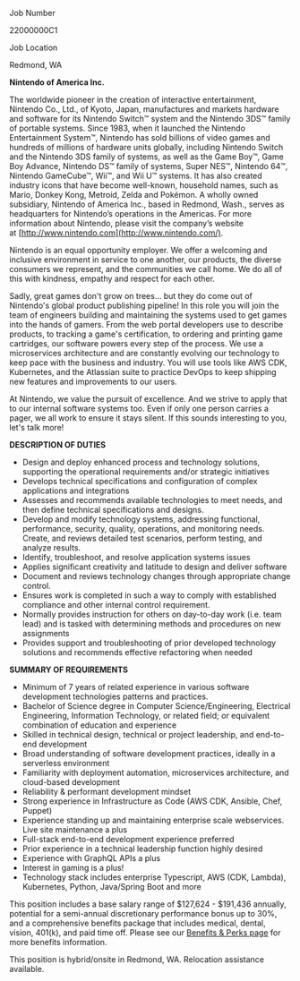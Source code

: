 Job Number

22000000C1

Job Location

Redmond, WA

  
**Nintendo of America Inc.**

The worldwide pioneer in the creation of interactive entertainment, Nintendo Co., Ltd., of Kyoto, Japan, manufactures and markets hardware and software for its Nintendo Switch™ system and the Nintendo 3DS™ family of portable systems. Since 1983, when it launched the Nintendo Entertainment System™, Nintendo has sold billions of video games and hundreds of millions of hardware units globally, including Nintendo Switch and the Nintendo 3DS family of systems, as well as the Game Boy™, Game Boy Advance, Nintendo DS™ family of systems, Super NES™, Nintendo 64™, Nintendo GameCube™, Wii™, and Wii U™ systems. It has also created industry icons that have become well-known, household names, such as Mario, Donkey Kong, Metroid, Zelda and Pokémon. A wholly owned subsidiary, Nintendo of America Inc., based in Redmond, Wash., serves as headquarters for Nintendo’s operations in the Americas. For more information about Nintendo, please visit the company’s website at [http://www.nintendo.com](http://www.nintendo.com/).
  
Nintendo is an equal opportunity employer. We offer a welcoming and inclusive environment in service to one another, our products, the diverse consumers we represent, and the communities we call home. We do all of this with kindness, empathy and respect for each other.

Sadly, great games don't grow on trees... but they do come out of Nintendo's global product publishing pipeline! In this role you will join the team of engineers building and maintaining the systems used to get games into the hands of gamers. From the web portal developers use to describe products, to tracking a game's certification, to ordering and printing game cartridges, our software powers every step of the process. We use a microservices architecture and are constantly evolving our technology to keep pace with the business and industry. You will use tools like AWS CDK, Kubernetes, and the Atlassian suite to practice DevOps to keep shipping new features and improvements to our users.

At Nintendo, we value the pursuit of excellence. And we strive to apply that to our internal software systems too. Even if only one person carries a pager, we all work to ensure it stays silent. If this sounds interesting to you, let's talk more!

**DESCRIPTION OF DUTIES**

-   Design and deploy enhanced process and technology solutions, supporting the operational requirements and/or strategic initiatives
-   Develops technical specifications and configuration of complex applications and integrations
-   Assesses and recommends available technologies to meet needs, and then define technical specifications and designs.
-   Develop and modify technology systems, addressing functional, performance, security, quality, operations, and monitoring needs. Create, and reviews detailed test scenarios, perform testing, and analyze results.
-   Identify, troubleshoot, and resolve application systems issues
-   Applies significant creativity and latitude to design and deliver software
-   Document and reviews technology changes through appropriate change control.
-   Ensures work is completed in such a way to comply with established compliance and other internal control requirement.
-   Normally provides instruction for others on day-to-day work (i.e. team lead) and is tasked with determining methods and procedures on new assignments
-   Provides support and troubleshooting of prior developed technology solutions and recommends effective refactoring when needed

**SUMMARY OF REQUIREMENTS**

-   Minimum of 7 years of related experience in various software development technologies patterns and practices.
-   Bachelor of Science degree in Computer Science/Engineering, Electrical Engineering, Information Technology, or related field; or equivalent combination of education and experience
-   Skilled in technical design, technical or project leadership, and end-to-end development
-   Broad understanding of software development practices, ideally in a serverless environment
-   Familiarity with deployment automation, microservices architecture, and cloud-based development
-   Reliability & performant development mindset
-   Strong experience in Infrastructure as Code (AWS CDK, Ansible, Chef, Puppet)
-   Experience standing up and maintaining enterprise scale webservices. Live site maintenance a plus
-   Full-stack end-to-end development experience preferred
-   Prior experience in a technical leadership function highly desired
-   Experience with GraphQL APIs a plus
-   Interest in gaming is a plus!
-   Technology stack includes enterprise Typescript, AWS (CDK, Lambda), Kubernetes, Python, Java/Spring Boot and more

This position includes a base salary range of $127,624 - $191,436 annually, potential for a semi-annual discretionary performance bonus up to 30%, and a comprehensive benefits package that includes medical, dental, vision, 401(k), and paid time off. Please see our [Benefits & Perks page](https://nam04.safelinks.protection.outlook.com/?url=https%3A%2F%2Fcareers.nintendo.com%2Fbenefits-and-perks%2F&data=05%7C01%7Cktabor%40littler.com%7Ca8f72eb4179448b621f008daca5d4588%7C34ef7323bbf64e6d88af3843b93ce673%7C0%7C0%7C638044799492254886%7CUnknown%7CTWFpbGZsb3d8eyJWIjoiMC4wLjAwMDAiLCJQIjoiV2luMzIiLCJBTiI6Ik1haWwiLCJXVCI6Mn0%3D%7C0%7C%7C%7C&sdata=3qRe%2FW1aNtm7A%2BYJJDoMFRVeiqX%2BGOHFhFR5UCFiRKg%3D&reserved=0) for more benefits information. 

This position is hybrid/onsite in Redmond, WA. Relocation assistance available.